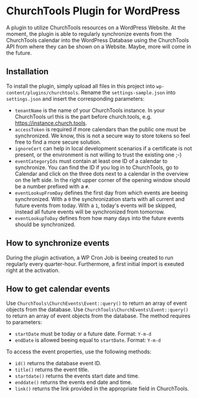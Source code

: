 # ChurchTools Plugin for WordPress

A plugin to utilize ChurchTools resources on a WordPress Website. At the moment, the plugin is able to regularly synchronize events from the ChurchTools calendar into the WordPress Database using the ChurchTools API from where they can be shown on a Website. Maybe, more will come in the future.

## Installation

To install the plugin, simply upload all files in this project into `wp-content/plugins/churchtools`. Rename the `settings-sample.json` into `settings.json` and insert the corresponding parameters:

* `tenantName` is the name of your ChurchTools instance. In your ChurchTools url this is the part before church.tools, e.g. https://instance.church.tools.
* `accessToken` is required if more calendars than the public one must be synchronized. We know, this is not a secure way to store tokens so feel free to find a more secure solution.
* `ignoreCert` can help in local development scenarios if a certificate is not present, or the environment is not willing to trust the existing one ;-)
* `eventCategoryIds` must contain at least one ID of a calendar to synchronize. You can find the ID if you log in to ChurchTools, go to Calendar and click on the three dots next to a calendar in the overview on the left side. In the right upper corner of the opening window should be a number prefixed with a `#`.
* `eventLookupFromDay` defines the first day from which events are beeing synchronized. With a `0` the synchronization starts with all current and future events from today. With a `1`, today's events will be skipped, instead all future events will be synchronized from tomorrow.
* `eventLookupToDay` defines from how many days into the future events should be synchronized.

## How to synchronize events

During the plugin activation, a WP Cron Job is beeing created to run regularly every quarter-hour. Furthermore, a first initial import is exeuted right at the activation.

## How to get calendar events

Use `ChurchTools\ChurchEvents\Event::query()` to return an array of event objects from the database. Use `ChurchTools\ChurchEvents\Event::query()` to return an array of event objects from the database. The method requires to parameters:
* `startDate` must be today or a future date. Format: `Y-m-d`
* `endDate` is allowed beeing equal to `startDate`. Format: `Y-m-d`

To access the event properties, use the following methods:
* `id()` returns the database event ID.
* `title()` returns the event title.
* `startdate()` returns the events start date and time.
* `enddate()` returns the events end date and time.
* `link()` returns the link provided in the appropriate field in ChurchTools.